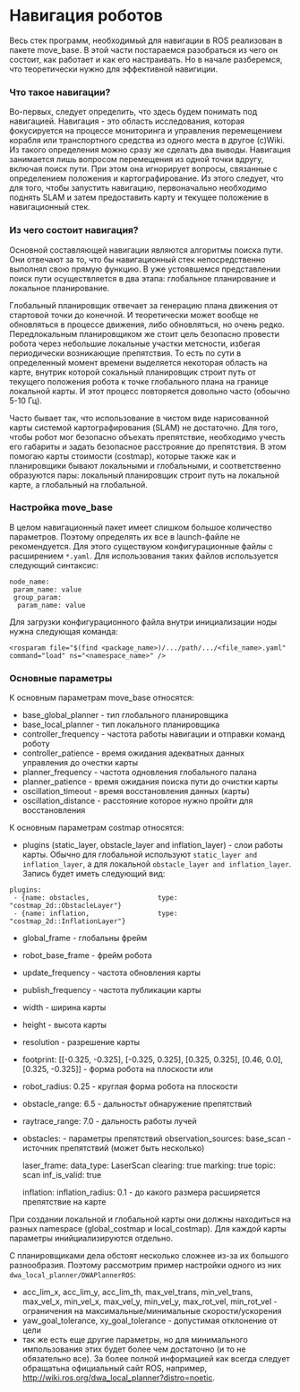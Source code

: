 # Навигация роботов

Весь стек программ, необходимый для навигации в ROS реализован в пакете move_base. 
В этой части постараемся разобраться из чего он состоит, как работает и как его настраивать.
Но в начале разберемся, что теоретически нужно для эффективной навигиции.

### Что такое навигации?
Во-первых, следует определить, что здесь будем понимать под навигацией. Навигация - это область исследования, 
которая фокусируется на процессе мониторинга и управления перемещением корабля или транспортного средства из одного места в другое (с)Wiki. 
Из такого определения можно сразу же сделать два выводы. Навигация занимается лишь вопросом перемещения из одной точки вдругу, включая поиск пути. 
При этом она игнорирует вопросы, связанные с определением положения и картографирование.
Из этого следует, что для того, чтобы запустить навигацию, первоначально необходимо поднять SLAM и затем предоставить карту и текущее положение в навигационный стек.

### Из чего состоит навигация?
Основной составляющей навигации являются алгоритмы поиска пути. Они отвечают за то, что бы навигационный стек непосредственно выполнял свою прямую функцию.
В уже устоявшемся представлении поиск пути осуществляется в два этапа: глобальное планирование и локальное планирование.

Глобальный планировщик отвечает за генерацию плана движения от стартовой точки до конечной. И теоретически может вообще не обновляться в процессе движения, либо обновляться, но очень редко. 
Передлокальным планировщиком же стоит цель безопасно провести робота через небольшие локальные участки метсности, избегая периодически возникающие препятствия. 
То есть по сути в определенный момент времени выделяется некоторая область на карте, внутрик которой сокальный планировщик строит путь от текущего положения робота к точке глобального плана на границе локальной карты. И этот процесс повторяется довольно часто (обоычно 5-10 Гц).

Часто бывает так, что использование в чистом виде нарисованной карты системой картографирования (SLAM) не достаточно.
Для того, чтобы робот мог безопасно объехать препятствие, необходимо учесть его габариты и задать безопасное расстрояние до препятствия. В этом помогаю карты стоимости (costmap), которые также как и планировщики бывают локальными и глобальными, и соответственно образуются пары: локальный планировщик строит путь на локальной карте, а глобальный на глобальной.  

### Настройка move_base
В целом навигационный пакет имеет слишком большое количество параметров. Поэтому определять их все в launch-файле не рекомендуется. Для этого существуюм конфигурационные файлы с расширением `*.yaml`. Для использования таких файлов используется следующий синтаксис:
```
node_name:
 param_name: value
 group_param:
  param_name: value
```
Для загрузки конфигурационного файла внутри инициализации ноды нужна следующая команда:
```
<rosparam file="$(find <package_name>)/.../path/.../<file_name>.yaml" command="load" ns="<namespace_name>" />
```
### Основные параметры 
К основным параметрам move_base относятся:
* base_global_planner - тип глобального планировщика 
* base_local_planner - тип локального планировщика 
* controller_frequency - частота работы навигации и отправки команд роботу
* controller_patience - время ожидания адекватных данных управления до очестки карты
* planner_frequency - частота одновления глобального палана
* planner_patience - время ожидания поиска пути до очистки карты
* oscillation_timeout - время восстановления данных (карты)
* oscillation_distance - расстояние которое нужно пройти для восстановления

К основным параметрам costmap относятся:
* plugins (static_layer, obstacle_layer and inflation_layer) - слои работы карты. Обычно для глобальной используют `static_layer and inflation_layer`, а для локальной `obstacle_layer and inflation_layer`. Запись будет иметь следующий вид:
```
plugins:
 - {name: obstacles,                 type: "costmap_2d::ObstacleLayer"}
 - {name: inflation,                 type: "costmap_2d::InflationLayer"}
```
* global_frame - глобальны фрейм
* robot_base_frame - фрейм робота
* update_frequency - частота обновления карты
* publish_frequency - частота публикации карты
* width - ширина карты
* height - высота карты
* resolution - разрешение карты
* footprint: [[-0.325, -0.325], [-0.325, 0.325], [0.325, 0.325], [0.46, 0.0], [0.325, -0.325]] - форма робота на плоскости
или
* robot_radius: 0.25 - круглая форма робота на плоскости
* obstacle_range: 6.5 - дальностьт обнаружение препятствий
* raytrace_range: 7.0 - дальность работы лучей
* obstacles: - параметры препятствий
   observation_sources: base_scan - источник препятствий  (может быть несколько)

   laser_frame:
    data_type: LaserScan
    clearing: true
    marking: true
    topic: scan
    inf_is_valid: true

  inflation:
   inflation_radius: 0.1 - до какого размера расширяется препятствие на карте

При создании локальной и глобальной карты они должны находиться на разных namespace (global_costmap и local_costmap). Для каждой карты параметры инийциализируются отдельно.

С планировщиками дела обстоят несколько сложнее из-за их большого разнообразия. Поэтому рассмотрим пример настройки одного из них `dwa_local_planner/DWAPlannerROS`:
* acc_lim_x, acc_lim_y, acc_lim_th, max_vel_trans, min_vel_trans, max_vel_x, min_vel_x, max_vel_y, min_vel_y, max_rot_vel, min_rot_vel - ограничения на максимальные/минимальные скорости/ускорения
* yaw_goal_tolerance, xy_goal_tolerance - допустимая отклонение от цели
* так же есть еще другие параметры, но для минимального импользования этих будет более чем достаточно (и то не обязательно все).
За более полной информацией как всегда следует обращатьна официальный сайт ROS, например, http://wiki.ros.org/dwa_local_planner?distro=noetic.

